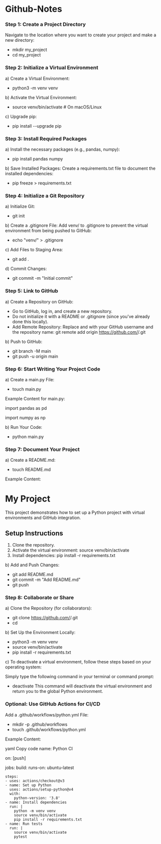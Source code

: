 # Github-Notes

### Step 1: Create a Project Directory
Navigate to the location where you want to create your project and make a new directory:

- mkdir my_project
- cd my_project

### Step 2: Initialize a Virtual Environment
a) Create a Virtual Environment:

- python3 -m venv venv

b) Activate the Virtual Environment:

- source venv/bin/activate  # On macOS/Linux

c) Upgrade pip:

- pip install --upgrade pip

### Step 3: Install Required Packages
a) Install the necessary packages (e.g., pandas, numpy):

- pip install pandas numpy

b) Save Installed Packages: Create a requirements.txt file to document the installed dependencies:

- pip freeze > requirements.txt

### Step 4: Initialize a Git Repository
a) Initialize Git:

- git init

b) Create a .gitignore File: Add venv/ to .gitignore to prevent the virtual environment from being pushed to GitHub:

- echo "venv/" > .gitignore

c) Add Files to Staging Area:

- git add .

d) Commit Changes:

- git commit -m "Initial commit"

### Step 5: Link to GitHub
a) Create a Repository on GitHub:

- Go to GitHub, log in, and create a new repository.
- Do not initialize it with a README or .gitignore (since you've already done this locally).
- Add Remote Repository: Replace <your-username> and <repository-name> with your GitHub username and the repository name: git remote add origin https://github.com/<your-username>/<repository-name>.git

b) Push to GitHub:

- git branch -M main
- git push -u origin main

### Step 6: Start Writing Your Project Code
a) Create a main.py File:

- touch main.py

Example Content for main.py:

import pandas as pd

import numpy as np

b) Run Your Code:

- python main.py

### Step 7: Document Your Project
a) Create a README.md:

- touch README.md

Example Content:

# My Project

This project demonstrates how to set up a Python project with virtual environments and GitHub integration.

## Setup Instructions
1. Clone the repository.
2. Activate the virtual environment:
source venv/bin/activate
3. Install dependencies:
pip install -r requirements.txt

b) Add and Push Changes:

- git add README.md
- git commit -m "Add README.md"
- git push

### Step 8: Collaborate or Share
a) Clone the Repository (for collaborators):

- git clone https://github.com/<your-username>/<repository-name>.git
- cd <repository-name>

b) Set Up the Environment Locally:

- python3 -m venv venv
- source venv/bin/activate
- pip install -r requirements.txt

c) To deactivate a virtual environment, follow these steps based on your operating system:

Simply type the following command in your terminal or command prompt:
- deactivate
This command will deactivate the virtual environment and return you to the global Python environment.

### Optional: Use GitHub Actions for CI/CD
Add a .github/workflows/python.yml File:

- mkdir -p .github/workflows
- touch .github/workflows/python.yml

Example Content:

yaml
Copy code
name: Python CI

on: [push]

jobs:
  build:
    runs-on: ubuntu-latest

    steps:
    - uses: actions/checkout@v3
    - name: Set up Python
      uses: actions/setup-python@v4
      with:
        python-version: '3.8'
    - name: Install dependencies
      run: |
        python -m venv venv
        source venv/bin/activate
        pip install -r requirements.txt
    - name: Run tests
      run: |
        source venv/bin/activate
        pytest

